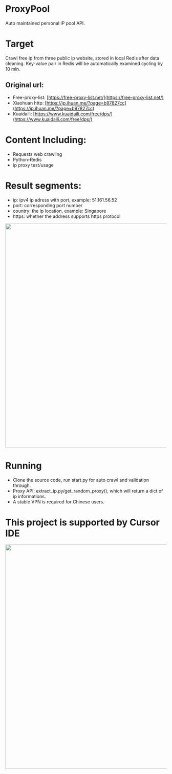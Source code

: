 # ProxyPool
Auto maintained personal IP pool API.

# Target 
Crawl free ip from three public ip website, stored in local Redis after data cleaning. Key-value pair in Redis will be automatically examined cycling by 10 min.</br>
## Original url:
- Free-proxy-list: [https://free-proxy-list.net/](https://free-proxy-list.net/) </br>
- Xiaohuan http: [https://ip.ihuan.me/?page=b97827cc](https://ip.ihuan.me/?page=b97827cc) </br>
- Kuaidaili: [https://www.kuaidaili.com/free/dps/](https://www.kuaidaili.com/free/dps/) </br>

# Content Including:
- Requests web crawling 
- Python-Redis
- ip proxy test/usage

# Result segments:
- ip: ipv4 ip adress with port, example: 51.161.56.52
- port: corresponding port number
- country: the ip location, example: Singapore
- https: whether the address supports https protocol
<img src="https://github.com/user-attachments/assets/da556099-3c2b-4710-a97a-c140643d38f5" width="700px" length="700px">

# Running
- Clone the source code, run start.py for auto crawl and validation through. </br>
- Proxy API: extract_ip.py/get_random_proxy(), which will return a dict of ip informations.
- A stable VPN is required for Chinese users.

# This project is supported by Cursor IDE
<img src="https://github.com/user-attachments/assets/16eff516-dcd6-45d6-a1b6-ba58121707cc" width="700px" length="700px">

